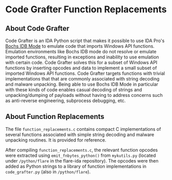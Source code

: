 # Code Grafter Function Replacements

## About Code Grafter
Code Grafter is an IDA Python script that makes it possible to use IDA Pro's
[Bochs IDB Mode](https://www.hex-rays.com/products/ida/support/idadoc/1331.shtml)
to emulate code that imports Windows API functions. Emulation environments
like Bochs IDB mode do not resolve or emulate imported functions, resulting
in exceptions and inability to use emulation with certain code. Code Grafter
solves this for a subset of Windows API functions by inserting opcodes and
data to implement a small subset of imported Windows API functions. Code
Grafter targets functions with trivial implementations that that are commonly
associated with string decoding and malware unpacking. Being able to use
Bochs IDB Mode in particular with these kinds of code enables casual decoding
of strings and unpacking/dumping of payloads without having to address concerns
such as anti-reverse engineering, subprocess debugging, etc.

## About Function Replacements
The file `function_replacements.c` contains compact C implementations of
several functions associated with simple string decoding and malware unpacking
routines. It is provided for reference.

After compiling `function_replacements.c`, the relevant function opcodes were
extracted using `emit_fnbytes_python()` from `mykutils.py` (located under
`/python/flare` in the flare-ida repository). The opcodes were then added as
Python strings to a library of function implementations in `code_grafter.py`
(also in `/python/flare`).
